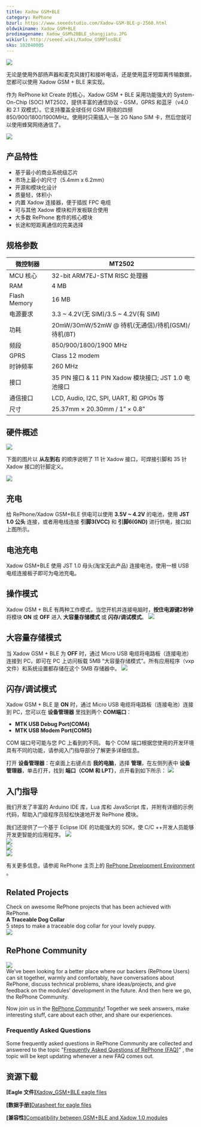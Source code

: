 ```yaml
---
title: Xadow GSM+BLE
category: RePhone
bzurl: https://www.seeedstudio.com/Xadow-GSM-BLE-p-2560.html
oldwikiname: Xadow_GSM+BLE
prodimagename: Xadow_GSM%2BBLE_shangjiatu.JPG
wikiurl: http://seeed.wiki/Xadow_GSMPlusBLE
sku: 102040005
---
```


![](https://raw.githubusercontent.com/SeeedDocument/Xadow_GSM-BLE/master/image/Xadow_GSM%2BBLE_shangjiatu.JPG)

无论是使用外部扬声器和麦克风拨打和接听电话，还是使用蓝牙短距离传输数据，您都可以使用 Xadow GSM + BLE 来实现。

作为 RePhone kit Create 的核心，Xadow GSM + BLE 采用功能强大的 System-On-Chip (SOC) MT2502，提供丰富的通信协议 - GSM，GPRS 和蓝牙（v4.0 和 2.1 双模式）。它支持覆盖全球任何 GSM 网络的四频 850/900/1800/1900MHz。使用时只需插入一张 2G Nano SIM 卡，然后您就可以使用蜂窝网络通信了。


[![](https://github.com/SeeedDocument/wiki_chinese/raw/master/docs/images/click_to_buy.PNG)](https://item.taobao.com/item.htm?spm=a1z10.3-c.w4002-11172317909.10.1fee2d3feMUo15&id=527722013021)


## 产品特性  

- 基于最小的商业系统级芯片
- 市场上最小的尺寸（5.4mm x 6.2mm）
- 开源和模块化设计
- 质量轻，体积小
- 内置 Xadow 连接器，便于插拔 FPC 电缆  
- 可与其他 Xadow 模块和开发板联合使用
- 大多数 RePhone 套件的核心模块
- 长途和短距离通信的完美选择

## 规格参数

|微控制器	|MT2502                                                                                  |
|-------------------|----------------------------------------------------------------------------------------|
|MCU 核心	        |32-bit ARM7EJ-STM RISC 处理器                                                        |
|RAM	            |4 MB                                                                                    |
|Flash Memory	    |16 MB                                                                                   |
|电源要求	    |3.3 ~ 4.2V(无 SIM)/3.5 ~ 4.2V(有  SIM)                                                 |
|功耗	|20mW/30mW/52mW @ 待机(无通信)/待机(GSM)/待机(BT)                             |
|频段	        |850/900/1800/1900 MHz                                                                   |
|GPRS	            |Class 12 modem                                                                          |
|时钟频率	    |260 MHz                                                                                 |
|接口     	|35 PIN 接口 & 11 PIN Xadow 模块接口; JST 1.0 电池接口|
|通信接口	        |LCD, Audio, I2C, SPI, UART, 和 GPIOs 等                                               |
|尺寸       	|25.37mm × 20.30mm / 1” × 0.8”                                                           |  

## 硬件概述

![](https://raw.githubusercontent.com/SeeedDocument/Xadow_GSM-BLE/master/image/Xadow_GSM%2BBLE_Overview.png)


下面的图片以 **从左到右** 的顺序说明了 11 针 Xadow 接口，可焊接引脚和 35 针 Xadow 接口的针脚定义。

![](https://raw.githubusercontent.com/SeeedDocument/Xadow_GSM-BLE/master/image/Xadow-connector-Pin-definitions-06.jpg)  

## 充电  

给 RePhone/Xadow GSM+BLE 供电可以使用 **3.5V ~ 4.2V** 的电池，使用 **JST 1.0 公头** 连接，或者用电线连接 **引脚3(VCC)** 和 **引脚6(GND)** 进行供电，接口如上图所示。

## 电池充电  

Xadow GSM+BLE 使用 JST 1.0 母头(淘宝无此产品) 连接电池，使用一根 USB 电缆连接板子即可为电池充电。

## 操作模式

Xadow GSM + BLE 有两种工作模式，当您开机并连接电脑时，**按住电源键2秒钟** 将模块 **ON** 或 **OFF** 进入 **大容量存储模式** 或 **闪存/调试模式**。
![](https://raw.githubusercontent.com/SeeedDocument/Xadow_GSM-BLE/master/image/Operating_mode.png)  

## 大容量存储模式

当 Xadow GSM + BLE 为 **OFF** 时，通过 Micro USB 电缆将电路板（连接电池）连接到 PC，即可在 PC 上访问板载 5MB “大容量存储模式”。所有应用程序（vxp 文件）和系统设置都存储在这个 5MB 存储器中。
![](https://raw.githubusercontent.com/SeeedDocument/Xadow_GSM-BLE/master/image/Mass_Storage_Mode.png)  

## 闪存/调试模式

 Xadow GSM + BLE 是 **ON** 时，通过 Micro USB 电缆将电路板（连接电池）连接到 PC，您可以在 **设备管理器** 里找到两个 **COM端口**：

- **MTK USB Debug Port(COM4)**  
- **MTK USB Modem Port(COM5)**  

COM 端口号可能与您 PC 上看到的不同。 每个 COM 端口根据您使用的开发环境具有不同的功能，请参阅入门指导部分了解更多详细信息。

打开 **设备管理器**：在桌面上右键点击 **我的电脑**，选择 **管理**，在左侧列表中 **设备管理器**，单击打开，找到 **端口（COM 和 LPT）**，点开看到如下所示：
![](https://raw.githubusercontent.com/SeeedDocument/Xadow_GSM-BLE/master/image/Check_ports.png)  


## 入门指导

我们开发了丰富的 Arduino IDE 库，Lua 库和 JavaScript 库，并附有详细的示例代码，帮助入门级程序员轻松快速地开发 RePhone 模块。

我们还提供了一个基于 Eclipse IDE 的功能强大的 SDK，使 C/C ++开发人员能够开发更智能的应用程序。
[![](https://raw.githubusercontent.com/SeeedDocument/Xadow_GSM-BLE/master/image/Arduino_IDE-17.png)  ](/Platform/RePhone/RePhone/)  
[![](https://raw.githubusercontent.com/SeeedDocument/Xadow_GSM-BLE/master/image/Eclipse_IDE-13.png) ](http://www.seeedstudio.com/wiki/Eclipse_IDE_for_RePhone_Kit)   
[![](https://raw.githubusercontent.com/SeeedDocument/Xadow_GSM-BLE/master/image/Lua-14.png)](http://www.seeedstudio.com/wiki/Lua_for_RePhone#Use_Lua_Shellt)  
[![](https://raw.githubusercontent.com/SeeedDocument/Xadow_GSM-BLE/master/image/JS-15.png) ](http://www.seeedstudio.com/wiki/JavaScript_for_RePhone)

有关更多信息，请参阅 RePhone 主页上的 [RePhone Development Environment](http://www.seeedstudio.com/wiki/Rephone#Development_Environment)  。

## Related Projects  

Check on awesome RePhone projects that has been achieved with RePhone.  
**A Traceable Dog Collar**  
5 steps to make a traceable dog collar for your lovely puppy.   
[![](https://raw.githubusercontent.com/SeeedDocument/Xadow_GSM-BLE/master/image/450px-Dog_Collar.png.jpeg)  ](http://www.seeedstudio.com/recipe/424-rephone-traceable-dog-collar.html)

## RePhone Community  

[![](https://raw.githubusercontent.com/SeeedDocument/Xadow_GSM-BLE/master/image/300px-RePhone_Community-2.png) ](http://www.seeedstudio.com/forum/viewforum.php?f=71&sid=b70f8138c89becf7701260bb41faf9f4)   
We’ve been looking for a better place where our backers (RePhone Users) can sit together, warmly and comfortably, have conversations about RePhone, discuss technical problems, share ideas/projects, and give feedback on the modules’ development in the future. And then here we go, the RePhone Community.

Now join us in the [RePhone Community](http://www.seeed.cc/discover.html?t=rephone)! Together we seek answers, make interesting stuff, care about each other, and share our experiences.

### Frequently Asked Questions  

Some frequently asked questions in RePhone Community are collected and answered to the topic "[Frequently Asked Questions of RePhone (FAQ)](http://www.seeed.cc/topic_detail.html?id=5170#p23753)" , the topic will be kept updating whenever a new FAQ comes out.  

## 资源下载  

**[Eagle 文件]**[Xadow_GSM+BLE eagle files ](https://github.com/SeeedDocument/Xadow_GSM-BLE/blob/master/resource/Xadow_GSM%2BBLE.rar)  

**[数据手册]**[Datasheet for eagle files](https://github.com/SeeedDocument/Xadow_GSM-BLE/blob/master/resource/Datasheet_for_MT2502.rar)  

**[兼容性]**[Compatibility between GSM+BLE and Xadow 1.0 modules  ](https://github.com/SeeedDocument/Xadow_GSM-BLE/blob/master/resource/Compatibility_between_GSM%2BBLE_and_Xadow_1.0_modules.xlsx)
